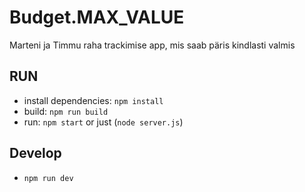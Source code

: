 Budget.MAX_VALUE
================

Marteni ja Timmu raha trackimise app, mis saab päris kindlasti valmis

RUN
---
* install dependencies: `npm install`
* build: `npm run build`
* run: `npm start` or just (`node server.js`)

Develop
-------
* `npm run dev`